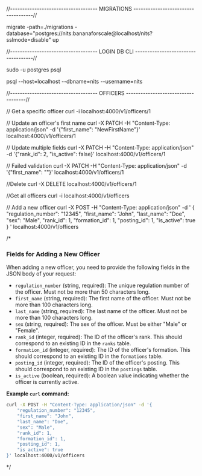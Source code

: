 //------------------------------------ MIGRATIONS ------------------------------------//

migrate -path=./migrations -database="postgres://nits:bananaforscale@localhost/nits?sslmode=disable" up

//------------------------------------ LOGIN DB CLI ------------------------------------//

sudo -u postgres psql

psql --host=localhost --dbname=nits --username=nits

//------------------------------------ OFFICERS ------------------------------------//

// Get a specific officer
curl -i localhost:4000/v1/officers/1

// Update an officer's first name
curl -X PATCH -H "Content-Type: application/json" -d '{"first_name": "NewFirstName"}' localhost:4000/v1/officers/1

// Update multiple fields
curl -X PATCH -H "Content-Type: application/json" -d '{"rank_id": 2, "is_active": false}' localhost:4000/v1/officers/1

// Failed validation
curl -X PATCH -H "Content-Type: application/json" -d '{"first_name": ""}' localhost:4000/v1/officers/1

//Delete
curl -X DELETE localhost:4000/v1/officers/1

//Get all officers
curl -i localhost:4000/v1/officers

// Add a new officer
curl -X POST -H "Content-Type: application/json" -d '
{
    "regulation_number": "12345",
    "first_name": "John",
    "last_name": "Doe",
    "sex": "Male",
    "rank_id": 1,
    "formation_id": 1,
    "posting_id": 1,
    "is_active": true
}
' localhost:4000/v1/officers

/*
### Fields for Adding a New Officer

When adding a new officer, you need to provide the following fields in the JSON body of your request:

- `regulation_number` (string, required): The unique regulation number of the officer. Must not be more than 50 characters long.
- `first_name` (string, required): The first name of the officer. Must not be more than 100 characters long.
- `last_name` (string, required): The last name of the officer. Must not be more than 100 characters long.
- `sex` (string, required): The sex of the officer. Must be either "Male" or "Female".
- `rank_id` (integer, required): The ID of the officer's rank. This should correspond to an existing ID in the `ranks` table.
- `formation_id` (integer, required): The ID of the officer's formation. This should correspond to an existing ID in the `formations` table.
- `posting_id` (integer, required): The ID of the officer's posting. This should correspond to an existing ID in the `postings` table.
- `is_active` (boolean, required): A boolean value indicating whether the officer is currently active.

**Example `curl` command:**

```bash
curl -X POST -H "Content-Type: application/json" -d '{
    "regulation_number": "12345",
    "first_name": "John",
    "last_name": "Doe",
    "sex": "Male",
    "rank_id": 1,
    "formation_id": 1,
    "posting_id": 1,
    "is_active": true
}' localhost:4000/v1/officers
```

*/
